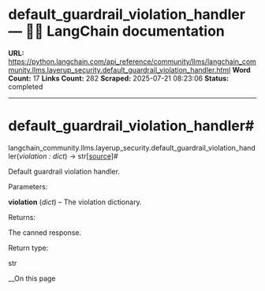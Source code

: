 # default_guardrail_violation_handler — 🦜🔗 LangChain  documentation

**URL:** https://python.langchain.com/api_reference/community/llms/langchain_community.llms.layerup_security.default_guardrail_violation_handler.html
**Word Count:** 17
**Links Count:** 282
**Scraped:** 2025-07-21 08:23:06
**Status:** completed

---

# default\_guardrail\_violation\_handler\#

langchain\_community.llms.layerup\_security.default\_guardrail\_violation\_handler\(_violation : dict_\) → str[\[source\]](https://python.langchain.com/api_reference/_modules/langchain_community/llms/layerup_security.html#default_guardrail_violation_handler)\#     

Default guardrail violation handler.

Parameters:     

**violation** \(_dict_\) – The violation dictionary.

Returns:     

The canned response.

Return type:     

str

__On this page